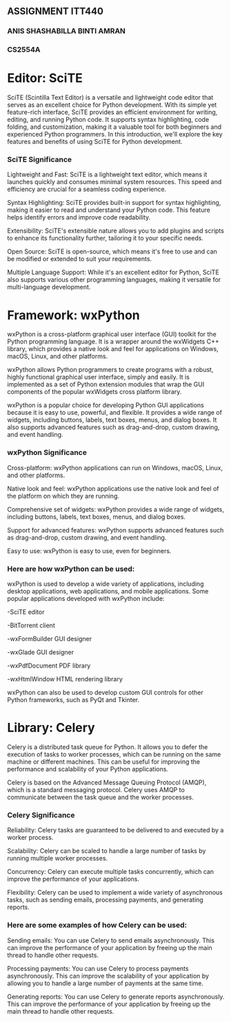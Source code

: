 ## ASSIGNMENT ITT440
### ANIS SHASHABILLA BINTI AMRAN
### CS2554A

# Editor: SciTE
SciTE (Scintilla Text Editor) is a versatile and lightweight code editor that serves as an excellent choice for Python development. With its simple yet feature-rich interface, SciTE provides an efficient environment for writing, editing, and running Python code. It supports syntax highlighting, code folding, and customization, making it a valuable tool for both beginners and experienced Python programmers. In this introduction, we'll explore the key features and benefits of using SciTE for Python development.

### SciTE Significance

Lightweight and Fast: SciTE is a lightweight text editor, which means it launches quickly and consumes minimal system resources. This speed and efficiency are crucial for a seamless coding experience.

Syntax Highlighting: SciTE provides built-in support for syntax highlighting, making it easier to read and understand your Python code. This feature helps identify errors and improve code readability.

Extensibility: SciTE's extensible nature allows you to add plugins and scripts to enhance its functionality further, tailoring it to your specific needs.

Open Source: SciTE is open-source, which means it's free to use and can be modified or extended to suit your requirements.

Multiple Language Support: While it's an excellent editor for Python, SciTE also supports various other programming languages, making it versatile for multi-language development.

# Framework: wxPython

wxPython is a cross-platform graphical user interface (GUI) toolkit for the Python programming language. It is a wrapper around the wxWidgets C++ library, which provides a native look and feel for applications on Windows, macOS, Linux, and other platforms.

wxPython allows Python programmers to create programs with a robust, highly functional graphical user interface, simply and easily. It is implemented as a set of Python extension modules that wrap the GUI components of the popular wxWidgets cross platform library.

wxPython is a popular choice for developing Python GUI applications because it is easy to use, powerful, and flexible. It provides a wide range of widgets, including buttons, labels, text boxes, menus, and dialog boxes. It also supports advanced features such as drag-and-drop, custom drawing, and event handling.

### wxPython Significance

Cross-platform: wxPython applications can run on Windows, macOS, Linux, and other platforms.

Native look and feel: wxPython applications use the native look and feel of the platform on which they are running.

Comprehensive set of widgets: wxPython provides a wide range of widgets, including buttons, labels, text boxes, menus, and dialog boxes.

Support for advanced features: wxPython supports advanced features such as drag-and-drop, custom drawing, and event handling.

Easy to use: wxPython is easy to use, even for beginners.

### Here are how wxPython can be used:

wxPython is used to develop a wide variety of applications, including desktop applications, web applications, and mobile applications. Some popular applications developed with wxPython include:

-SciTE editor

-BitTorrent client

-wxFormBuilder GUI designer

-wxGlade GUI designer

-wxPdfDocument PDF library

-wxHtmlWindow HTML rendering library

wxPython can also be used to develop custom GUI controls for other Python frameworks, such as PyQt and Tkinter.

# Library: Celery

Celery is a distributed task queue for Python. It allows you to defer the execution of tasks to worker processes, which can be running on the same machine or different machines. This can be useful for improving the performance and scalability of your Python applications.

Celery is based on the Advanced Message Queuing Protocol (AMQP), which is a standard messaging protocol. Celery uses AMQP to communicate between the task queue and the worker processes.

### Celery Significance

Reliability: Celery tasks are guaranteed to be delivered to and executed by a worker process.

Scalability: Celery can be scaled to handle a large number of tasks by running multiple worker processes.

Concurrency: Celery can execute multiple tasks concurrently, which can improve the performance of your applications.

Flexibility: Celery can be used to implement a wide variety of asynchronous tasks, such as sending emails, processing payments, and generating reports.

### Here are some examples of how Celery can be used:

Sending emails: You can use Celery to send emails asynchronously. This can improve the performance of your application by freeing up the main thread to handle other requests.

Processing payments: You can use Celery to process payments asynchronously. This can improve the scalability of your application by allowing you to handle a large number of payments at the same time.

Generating reports: You can use Celery to generate reports asynchronously. This can improve the performance of your application by freeing up the main thread to handle other requests.
